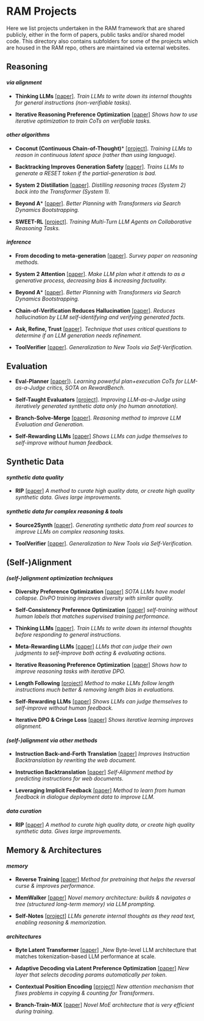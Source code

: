 
# RAM Projects
Here we list projects undertaken in the RAM framework that are shared publicly, either in the form of papers, public tasks and/or shared model code. This directory also contains subfolders for some of the projects which are housed in the RAM repo, others are maintained via external websites.


## Reasoning

#### _via alignment_

- **Thinking LLMs** [[paper]](https://arxiv.org/abs/2410.10630).
  _Train LLMs to write down its internal thoughts for general instructions (non-verifiable tasks)._

- **Iterative Reasoning Preference Optimization** [[paper]](https://arxiv.org/abs/2404.19733)
  _Shows how to use iterative optimization to train CoTs on verifiable tasks._

#### _other algorithms_

- **Coconut (Continuous Chain-of-Thought)*** [[project]](https://github.com/facebookresearch/coconut).
  _Training LLMs to reason in continuous latent space (rather than using language)._

- **Backtracking Improves Generation Safety** [[paper]](https://arxiv.org/abs/2409.14586).
  _Trains LLMs to generate a RESET token if the partial-generation is bad._

- **System 2 Distillation** [[paper]](https://arxiv.org/abs/2407.06023).
  _Distilling reasoning traces (System 2) back into the Transformer (System 1)._

- **Beyond A*** [[paper]](https://arxiv.org/abs/2402.14083).
  _Better Planning with Transformers via Search Dynamics Bootstrapping._

- **SWEET-RL** [[project]](https://github.com/facebookresearch/sweet_rl).
  _Training Multi-Turn LLM Agents on Collaborative Reasoning Tasks._

#### _inference_

- **From decoding to meta-generation** [[paper]](https://arxiv.org/abs/2406.16838).
  _Survey paper on reasoning methods._

- **System 2 Attention** [[paper]](https://arxiv.org/abs/2311.11829).
  _Make LLM plan what it attends to as a generative process, decreasing bias & increasing factuality._

- **Beyond A*** [[paper]](https://arxiv.org/abs/2402.14083).
  _Better Planning with Transformers via Search Dynamics Bootstrapping._

- **Chain-of-Verification Reduces Hallucination** [[paper]](https://arxiv.org/abs/2309.11495).
  _Reduces hallucination by LLM self-identifying and verifying generated facts._

- **Ask, Refine, Trust** [[paper]](https://arxiv.org/abs/2311.07961).
  _Technique that uses critical questions to determine if an LLM generation needs refinement._

- **ToolVerifier** [[paper]](https://arxiv.org/abs/2402.14158).
  _Generalization to New Tools via Self-Verification._

## Evaluation

- **Eval-Planner** [[paper]](https://arxiv.org/abs/2501.18099)).
  _Learning powerful plan+execution CoTs for LLM-as-a-Judge critics, SOTA on RewardBench._

- **Self-Taught Evaluators** [[project]](./self_taught_evaluator).
  _Improving LLM-as-a-Judge using iteratively generated synthetic data only (no human annotation)._

- **Branch-Solve-Merge** [[paper]](https://arxiv.org/abs/2310.15123).
  _Reasoning method to improve LLM Evaluation and Generation._

- **Self-Rewarding LLMs** [[paper]](https://arxiv.org/abs/2401.10020)
  _Shows LLMs can judge themselves to self-improve without human feedback._

## Synthetic Data

#### _synthetic data quality_

- **RIP** [[paper]](https://arxiv.org/abs/2501.18578)
  _A method to *curate* high quality data, or *create* high quality synthetic data. Gives large improvements._

#### _synthetic data for complex reasoning & tools_

- **Source2Synth** [[paper]](https://arxiv.org/abs/2409.08239).
  _Generating synthetic data from real sources to improve LLMs on complex reasoning tasks._

- **ToolVerifier** [[paper]](https://arxiv.org/abs/2402.14158).
  _Generalization to New Tools via Self-Verification._


## (Self-)Alignment

#### _(self-)alignment optimization techniques_

- **Diversity Preference Optimization** [[paper]](https://arxiv.org/abs/2501.18101)
  _SOTA LLMs have model collapse. DivPO training improves diversity with similar quality._

- **Self-Consistency Preference Optimization** [[paper]](https://arxiv.org/abs/2411.04109)
  _self-training without human labels that matches supervised training performance._

- **Thinking LLMs** [[paper]](https://arxiv.org/abs/2410.10630).
  _Train LLMs to write down its internal thoughts before responding to general instructions._

- **Meta-Rewarding LLMs** [[paper]](https://arxiv.org/abs/2407.19594)
  _LLMs that can judge their own judgments to self-improve both acting & evaluating actions._

- **Iterative Reasoning Preference Optimization** [[paper]](https://arxiv.org/abs/2404.19733)
  _Shows how to improve reasoning tasks with iterative DPO._

- **Length Following** [[project]](length_instruct)
  _Method to make LLMs follow length instructions much better & removing length bias in evaluations._

- **Self-Rewarding LLMs** [[paper]](https://arxiv.org/abs/2401.10020)
  _Shows LLMs can judge themselves to self-improve without human feedback._

- **Iterative DPO & Cringe Loss** [[paper]](https://arxiv.org/abs/2312.16682)
  _Shows iterative learning improves alignment._

#### _(self-)alignment via other methods_

- **Instruction Back-and-Forth Translation** [[paper]](https://arxiv.org/abs/2408.04614)
  _Improves Instruction Backtranslation by rewriting the web document._

- **Instruction Backtranslation** [[paper]](https://arxiv.org/abs/2308.06259)
  _Self-Alignment method by predicting instructions for web documents._

- **Leveraging Implicit Feedback** [[paper]](https://arxiv.org/abs/2307.14117)
  _Method to learn from human feedback in dialogue deployment data to improve LLM._

#### _data curation_

- **RIP** [[paper]](https://arxiv.org/abs/2501.18578)
  _A method to *curate* high quality data, or *create* high quality synthetic data. Gives large improvements._

## Memory & Architectures

#### _memory_

- **Reverse Training** [[paper]](https://arxiv.org/abs/2403.13799)
  _Method for pretraining that helps the reversal curse & improves performance._

- **MemWalker** [[paper]](https://arxiv.org/abs/2310.05029)
  _Novel memory architecture: builds & navigates a tree (structured long-term memory) via LLM prompting._

- **Self-Notes** [[project]](self_notes)
  _LLMs generate internal thoughts as they read text, enabling reasoning & memorization._

#### _architectures_

- **Byte Latent Transformer** [[paper]](https://arxiv.org/abs/2412.09871)
  _New Byte-level LLM architecture that matches tokenization-based LLM performance at scale.

- **Adaptive Decoding via Latent Preference Optimization** [[paper]](https://arxiv.org/abs/2411.09661)
  _New layer that selects decoding params automatically *per token*_.

- **Contextual Position Encoding** [[project]](cope)
  _New attention mechanism that fixes problems in copying & counting for Transformers_.

- **Branch-Train-MiX** [[paper]](https://arxiv.org/abs/2403.07816)
  _Novel MoE architecture that is very efficient during training._
